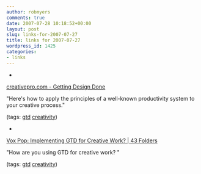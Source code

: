 ```yaml
---
author: robmyers
comments: true
date: 2007-07-28 10:18:52+00:00
layout: post
slug: links-for-2007-07-27
title: links for 2007-07-27
wordpress_id: 1425
categories:
- links
---
```


  

  *   


[creativepro.com - Getting Design Done](http://www.creativepro.com/story/feature/25734.html?cprose=daily)

  


"Here's how to apply the principles of a well-known productivity system to your creative process."

  


(tags: [gtd](http://del.icio.us/robmyers/gtd) [creativity](http://del.icio.us/robmyers/creativity))

  

  

  *   


[Vox Pop: Implementing GTD for Creative Work? | 43 Folders](http://www.43folders.com/2007/07/27/vox-pop-creative-gtd/)

  


"How are you using GTD for creative work? "

  


(tags: [gtd](http://del.icio.us/robmyers/gtd) [creativity](http://del.icio.us/robmyers/creativity))

  

  
  


